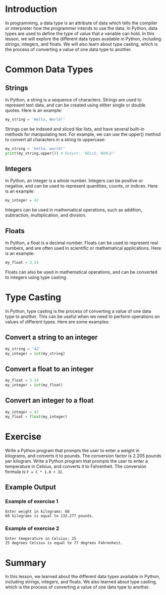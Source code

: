 # Introduction

In programming, a data type is an attribute of data which tells the compiler or interpreter how the programmer intends to use the data. In Python, data types are used to define the type of value that a variable can hold. In this lesson, we will explore the different data types available in Python, including strings, integers, and floats. We will also learn about type casting, which is the process of converting a value of one data type to another.

# Common Data Types

## Strings

In Python, a string is a sequence of characters. Strings are used to represent text data, and can be created using either single or double quotes. Here is an example:

```python
my_string = 'Hello, World!'
```

Strings can be indexed and sliced like lists, and have several built-in methods for manipulating text. For example, we can use the upper() method to convert all characters in a string to uppercase:

```python
my_string = 'hello, world!'
print(my_string.upper()) # Output: 'HELLO, WORLD!'
```

## Integers

In Python, an integer is a whole number. Integers can be positive or negative, and can be used to represent quantities, counts, or indices. Here is an example:

```python
my_integer = 42
```

Integers can be used in mathematical operations, such as addition, subtraction, multiplication, and division.

## Floats

In Python, a float is a decimal number. Floats can be used to represent real numbers, and are often used in scientific or mathematical applications. Here is an example:

```python
my_float = 3.14
```

Floats can also be used in mathematical operations, and can be converted to integers using type casting.

# Type Casting

In Python, type casting is the process of converting a value of one data type to another. This can be useful when we need to perform operations on values of different types. Here are some examples:

## Convert a string to an integer

```python
my_string = '42'
my_integer = int(my_string)
```

## Convert a float to an integer

```python
my_float = 3.14
my_integer = int(my_float)
```

## Convert an integer to a float

```python
my_integer = 42
my_float = float(my_integer)
```

# Exercise

Write a Python program that prompts the user to enter a weight in kilograms, and converts it to pounds. The conversion factor is 2.205 pounds per kilogram.
Write a Python program that prompts the user to enter a temperature in Celsius, and converts it to Fahrenheit. The conversion formula is `F = C * 1.8 + 32`.

## Example Output

### Example of exercise 1

```
Enter weight in kilograms: 60
60 kilograms is equal to 132.277 pounds.
```

### Example of exercise 2

```
Enter temperature in Celsius: 25
25 degrees Celsius is equal to 77 degrees Fahrenheit.
```

# Summary

In this lesson, we learned about the different data types available in Python, including strings, integers, and floats. We also learned about type casting, which is the process of converting a value of one data type to another.